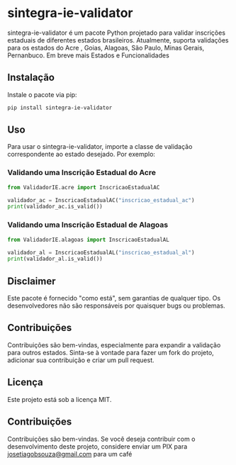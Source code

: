 
# sintegra-ie-validator

sintegra-ie-validator é um pacote Python projetado para validar inscrições estaduais de diferentes estados brasileiros. Atualmente, suporta validações para os estados do Acre , Goias, Alagoas, São Paulo, Minas Gerais, Pernanbuco.
Em breve mais Estados e Funcionalidades

## Instalação

Instale o pacote via pip:

```bash
pip install sintegra-ie-validator
```

## Uso

Para usar o sintegra-ie-validator, importe a classe de validação correspondente ao estado desejado. Por exemplo:

### Validando uma Inscrição Estadual do Acre

```python
from ValidadorIE.acre import InscricaoEstadualAC

validador_ac = InscricaoEstadualAC("inscricao_estadual_ac")
print(validador_ac.is_valid())
```

### Validando uma Inscrição Estadual de Alagoas

```python
from ValidadorIE.alagoas import InscricaoEstadualAL

validador_al = InscricaoEstadualAL("inscricao_estadual_al")
print(validador_al.is_valid())
```
## Disclaimer
Este pacote é fornecido "como está", sem garantias de qualquer tipo. Os desenvolvedores não são responsáveis por quaisquer bugs ou problemas.

## Contribuições

Contribuições são bem-vindas, especialmente para expandir a validação para outros estados. Sinta-se à vontade para fazer um fork do projeto, adicionar sua contribuição e criar um pull request.

## Licença

Este projeto está sob a licença MIT.

## Contribuições
Contribuições são bem-vindas. Se você deseja contribuir com o desenvolvimento deste projeto, considere enviar um PIX para josetiagobsouza@gmail.com para um café
